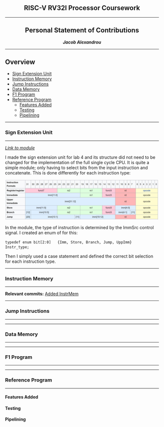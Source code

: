 <center>

## RISC-V RV32I Processor Coursework

---
## Personal Statement of Contributions

**_Jacob Alexandrou_**

---

</center>

## Overview

* [Sign Extension Unit](#Sign-Extension-Unit)
* [Instruction Memory](#Instruction-Memory)
* [Jump Instructions](#Jump-Instructions)
* [Data Memory](#Data-Memory)
* [F1 Program](#F1-Program)
* [Reference Program](#Reference-Program)
    - [Features Added](#Features-Added)
    - [Testing](#Testing)
    - [Pipelining](#Pipelining)


___
### Sign Extension Unit
___

*[Link to module](https://github.com/EIE2-IAC-Labs/iac-riscv-cw-1/blob/54027ed4943bb47a50a4d34860ead019083ba575/CPU/SignExtend.sv)*

I made the sign extension unit for lab 4  and its structure did not need to be changed for the implementation of the full single cycle CPU. It is quite a simple module; only having to select bits from the input instruction and concatenate. This is done differently for each instruction type:

<p align="center"> <img src="images/instrtype.png" /> </p>

In the module, the type of instruction is determined by the ImmSrc control signal. I created an enum of for this:

    typedef enum bit[2:0]   {Imm, Store, Branch, Jump, UppImm}   Instr_type; 

Then I simply used a case statement and defined the correct bit selection for each instruction type.

___
### Instruction Memory
___

**Relevant commits:** [Added InstrMem](https://github.com/EIE2-IAC-Labs/iac-riscv-cw-1/commit/5434e33336bea65689f02cd584aff006a00d3589)


___
### Jump Instructions
___
___
### Data Memory
___
___
### F1 Program
___
___
### Reference Program
___

#### Features Added

#### Testing

#### Pipelining